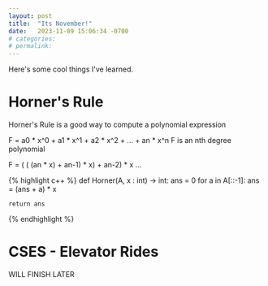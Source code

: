 ```yaml
---
layout: post
title:  "Its November!"
date:   2023-11-09 15:06:34 -0700
# categories:
# permalink:
---
```


Here's some cool things I've learned.

# Horner's Rule

Horner's Rule is a good way to compute a polynomial expression

F = a0 * x^0 + a1 * x^1 + a2 * x^2 + ... + an * x^n
F is an nth degree polynomial

F = ( ( (an * x) + an-1) * x) + an-2) * x ...

{% highlight c++ %}
def Horner(A, x : int) -> int:
    ans = 0
    for a in A[::-1]:
        ans = (ans + a) * x

    return ans
{% endhighlight %}


# CSES - Elevator Rides

WILL FINISH LATER
